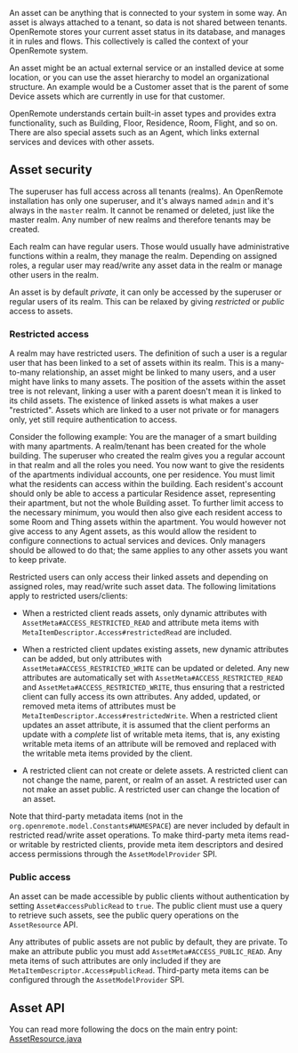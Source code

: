 An asset can be anything that is connected to your system in some way. An asset is always attached to a tenant, so data is not shared between tenants. OpenRemote stores your current asset status in its database, and manages it in rules and flows. This collectively is called the context of your OpenRemote system.

An asset might be an actual external service or an installed device at some location, or you can use the asset hierarchy to model an organizational structure. An example would be a Customer asset that is the parent of some Device assets which are currently in use for that customer.

OpenRemote understands certain built-in asset types and provides extra functionality, such as Building, Floor, Residence, Room, Flight, and so on. There are also special assets such as an Agent, which links external services and devices with other assets.

## Asset security

The superuser has full access across all tenants (realms). An OpenRemote installation has only one superuser, and it's always named `admin` and it's always in the `master` realm. It cannot be renamed or deleted, just like the master realm. Any number of new realms and therefore tenants may be created.

Each realm can have regular users. Those would usually have administrative functions within a realm, they manage the realm. Depending on assigned roles, a regular user may read/write any asset data in the realm or manage other users in the realm.

An asset is by default *private*, it can only be accessed by the superuser or regular users of its realm. This can be relaxed by giving *restricted* or *public* access to assets.

### Restricted access

A realm may have restricted users. The definition of such a user is a regular user that has been linked to a set of assets within its realm. This is a many-to-many relationship, an asset might be linked to many users, and a user might have links to many assets. The position of the assets within the asset tree is not relevant, linking a user with a parent doesn't mean it is linked to its child assets. The existence of linked assets is what makes a user "restricted". Assets which are linked to a user not private or for managers only, yet still require authentication to access.

Consider the following example: You are the manager of a smart building with many apartments. A realm/tenant has been created for the whole building. The superuser who created the realm gives you a regular account in that realm and all the roles you need. You now want to give the residents of the apartments individual accounts, one per residence. You must limit what the residents can access within the building. Each resident's account should only be able to access a particular Residence asset, representing their apartment, but not the whole Building asset. To further limit access to the necessary minimum, you would then also give each resident access to some Room and Thing assets within the apartment. You would however not give access to any Agent assets, as this would allow the resident to configure connections to actual services and devices. Only managers should be allowed to do that; the same applies to any other assets you want to keep private.

Restricted users can only access their linked assets and depending on assigned roles, may read/write such asset data. The following limitations apply to restricted users/clients:

* When a restricted client reads assets, only dynamic attributes with `AssetMeta#ACCESS_RESTRICTED_READ` and attribute meta items with `MetaItemDescriptor.Access#restrictedRead` are included.

* When a restricted client updates existing assets, new dynamic attributes can be added, but only attributes with `AssetMeta#ACCESS_RESTRICTED_WRITE` can be updated or deleted. Any new attributes are automatically set with `AssetMeta#ACCESS_RESTRICTED_READ` and `AssetMeta#ACCESS_RESTRICTED_WRITE`, thus ensuring that a restricted client can fully access its own attributes. Any added, updated, or removed meta items of attributes must be `MetaItemDescriptor.Access#restrictedWrite`. When a restricted client updates an asset attribute, it is assumed that the client performs an update with a *complete* list of writable meta items, that is, any existing writable meta items of an attribute will be removed and replaced with the writable meta items provided by the client.

* A restricted client can not create or delete assets. A restricted client can not change the name, parent, or realm of an asset. A restricted user can not make an asset public. A restricted user can change the location of an asset.

Note that third-party metadata items (not in the `org.openremote.model.Constants#NAMESPACE`) are never included by default in restricted read/write asset operations. To make third-party meta items read- or writable by restricted clients, provide meta item descriptors and desired access permissions through the `AssetModelProvider` SPI.

### Public access

An asset can be made accessible by public clients without authentication by setting `Asset#accessPublicRead` to `true`. The public client must use a query to retrieve such assets, see the public query operations on the `AssetResource` API.

Any attributes of public assets are not public by default, they are private. To make an attribute public you must add `AssetMeta#ACCESS_PUBLIC_READ`. Any meta items of such attributes are only included if they are `MetaItemDescriptor.Access#publicRead`. Third-party meta items can be configured through the `AssetModelProvider` SPI.

## Asset API

You can read more following the docs on the main entry point: [AssetResource.java](https://github.com/openremote/openremote/blob/master/manager/shared/src/main/java/org/openremote/manager/shared/asset/AssetResource.java)
